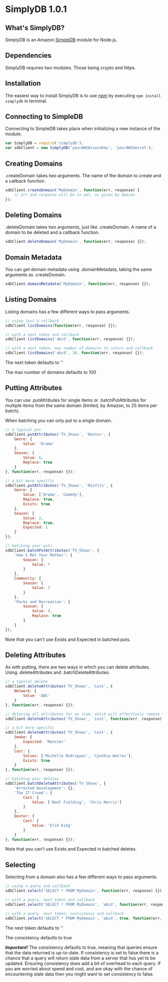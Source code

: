 SimplyDB 1.0.1
============

## What's SimplyDB?

SimplyDB is an Amazon [SimpleDB](http://aws.amazon.com/simpledb/) module for Node.js.

## Dependencies

SimplyDB requires two modules. Those being crypto and https.

## Installation

The easiest way to install SimplyDB is to use [npm](http://npmjs.org) by executing `npm install simplydb` in terminal.

## Connecting to SimpleDB

Connecting to SimpleDB takes place when initializing a new instance of the module.

```javascript
var SimplyDB = require('simplydb');
var sdbClient = new SimplyDB('yourAWSAccessKey', 'yourAWSSecret');
```
## Creating Domains

.createDomain takes two arguments. The name of the domain to create and a callback function.

```javascript
sdbClient.createDomain('MyDomain', function(err, response) {
	// err and response will be in xml, as given by Amazon
});
```

## Deleting Domains

.deleteDomain takes two arguments, just like .createDomain. A name of a domain to be deleted and a callback function.

```javascript
sdbClient.deleteDomain('MyDomain', function(err, response) {});
```

## Domain Metadata

You can get domain metadata using .domainMetadata, taking the same arguments as .createDomain.

```javascript
sdbClient.domainMetadata('MyDomain', function(err, response) {});
```

## Listing Domains

Listing domains has a few different ways to pass arguments.

```javascript
// using just a callback
sdbClient.listDomains(function(err, response) {});

// with a next token and callback
sdbClient.listDomains('abcd', function(err, response) {});

// with a next token, max number of domains to return and callback
sdbClient.listDomains('abcd', 10, function(err, response) {});
```

The next token defaults to ''

The max number of domains defaults to 100

## Putting Attributes

You can use .putAttributes for single items or .batchPutAttributes for multiple items from the same domain (limited, by Amazon, to 25 items per batch).

When batching you can only put to a single domain.

```javascript
// a typical put
sdbClient.putAttributes('TV_Shows', 'Dexter', {
	Genre: {
		Value: 'Drama'
	},
	Season: {
		Value: 6,
		Replace: true
	}
}, function(err, response) {});

// a bit more specific
sdbClient.putAttributes('TV_Shows', 'Misfits', {
	Genre: {
		Value: ['Drama', 'Comedy'],
		Replace: true,
		Exists: true
	},
	Season: {
		Value: 2,
		Replace: true,
		Expected: 1
	}
});

// batching your puts
sdbClient.batchPutAttributes('TV_Shows', {
	'How I Met Your Mother': {
		Season: {
			Value: 7
		}
	},
	Community: {
		Season: {
			Value: 3
		}
	},
	'Parks and Recreation': {
		Season: {
			Value: 4,
			Replace: true
		}
	}
});
```

Note that you can't use Exists and Expected in batched puts.

## Deleting Attributes

As with putting, there are two ways in which you can delete attributes. Using .deleteAttributes and .batchDeleteAttributes.

```javascript
// a typical delete
sdbClient.deleteAttributes('TV_Shows', 'Lost', {
	Network: {
		Value: 'ABC'
	}
}, function(err, response) {});

// deleting all attributes for an item, which will effectively remove the item
sdbClient.deleteAttributes('TV_Shows', 'Lost', function(err, response) {});

// a bit more specific
sdbClient.deleteAttributes('TV_Shows', 'Lost', {
	Smoke: {
		Expected: 'Monster'
	},
	Cast: {
		Values: ['Michelle Rodriguez', 'Cynthia Watros'],
		Exists: true
	}
}, function(err, response) {});

// batching your deletes
sdbClient.batchDeleteAttributes('TV_Shows', {
	'Arrested Development': {},
	'The IT Crowd': {
		Cast: {
			Value: ['Noel Fielding', 'Chris Morris']
		}
	},
	Dexter: {
		Cast: {
			Value: 'Erik King'
		}
	}
}, function(err, response) {});
```

Note that you can't use Exists and Expected in batched deletes.

## Selecting

Selecting from a domain also has a few different ways to pass arguments.

```javascript
// using a query and callback
sdbClient.select('SELECT * FROM MyDomain', function(err, response) {});

// with a query, next token and callback
sdbClient.select('SELECT * FROM MyDomain', 'abcd', function(err, response) {});

// with a query, next token, consistency and callback
sdbClient.select('SELECT * FROM MyDomain', 'abcd', true, function(err, response) {});
```

The next token defaults to ''

The consistency defaults to true

***Important!*** The consistency defaults to true, meaning that queries ensure that the data returned is up-to-date. If consistency is set to false there is a chance that a query will return stale data from a server that has yet to be updated. Ensuring consistency does add a bit of overhead to each query. If you are worried about speed and cost, and are okay with the chance of encountering stale data then you might want to set consistency to false.